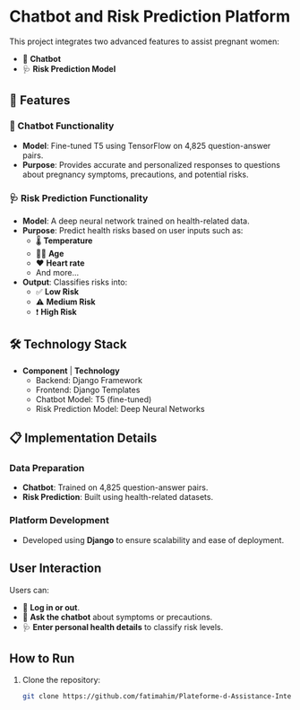 # Chatbot and Risk Prediction Platform

This project integrates two advanced features to assist pregnant women:

- 🤖 **Chatbot**  
- 🩺 **Risk Prediction Model**  

## 🚀 Features

### 🤖 Chatbot Functionality
- **Model**: Fine-tuned T5 using TensorFlow on 4,825 question-answer pairs.
- **Purpose**: Provides accurate and personalized responses to questions about pregnancy symptoms, precautions, and potential risks.

### 🩺 Risk Prediction Functionality
- **Model**: A deep neural network trained on health-related data.
- **Purpose**: Predict health risks based on user inputs such as:
  - 🌡️ **Temperature**
  - 👩‍🦳 **Age**
  - ❤️ **Heart rate**
  - And more...
- **Output**: Classifies risks into:
  - ✅ **Low Risk**
  - ⚠️ **Medium Risk**
  - ❗ **High Risk**

## 🛠 Technology Stack

- **Component** | **Technology**
  - Backend: Django Framework
  - Frontend: Django Templates
  - Chatbot Model: T5 (fine-tuned)
  - Risk Prediction Model: Deep Neural Networks

## 📋 Implementation Details

### Data Preparation
- **Chatbot**: Trained on 4,825 question-answer pairs.
- **Risk Prediction**: Built using health-related datasets.

### Platform Development
- Developed using **Django** to ensure scalability and ease of deployment.

## User Interaction

Users can:
- 🛂 **Log in or out**.
- 🤖 **Ask the chatbot** about symptoms or precautions.
- 🩺 **Enter personal health details** to classify risk levels.

## How to Run

1. Clone the repository:
   ```bash
   git clone https://github.com/fatimahim/Plateforme-d-Assistance-Intelligente-pour-Les-Femmes-Enceintes
